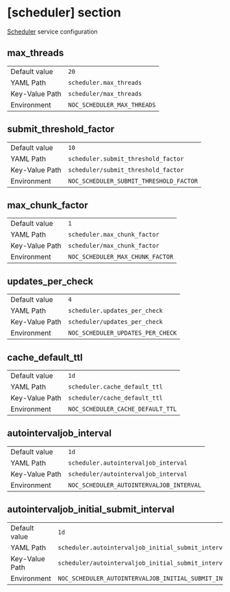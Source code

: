 # [scheduler] section

[Scheduler](../services/scheduler.md) service configuration

## max_threads

|                |                             |
| -------------- | --------------------------- |
| Default value  | `20`                        |
| YAML Path      | `scheduler.max_threads`     |
| Key-Value Path | `scheduler/max_threads`     |
| Environment    | `NOC_SCHEDULER_MAX_THREADS` |

## submit_threshold_factor

|                |                                         |
| -------------- | --------------------------------------- |
| Default value  | `10`                                    |
| YAML Path      | `scheduler.submit_threshold_factor`     |
| Key-Value Path | `scheduler/submit_threshold_factor`     |
| Environment    | `NOC_SCHEDULER_SUBMIT_THRESHOLD_FACTOR` |

## max_chunk_factor

|                |                                  |
| -------------- | -------------------------------- |
| Default value  | `1`                              |
| YAML Path      | `scheduler.max_chunk_factor`     |
| Key-Value Path | `scheduler/max_chunk_factor`     |
| Environment    | `NOC_SCHEDULER_MAX_CHUNK_FACTOR` |

## updates_per_check

|                |                                   |
| -------------- | --------------------------------- |
| Default value  | `4`                               |
| YAML Path      | `scheduler.updates_per_check`     |
| Key-Value Path | `scheduler/updates_per_check`     |
| Environment    | `NOC_SCHEDULER_UPDATES_PER_CHECK` |

## cache_default_ttl

|                |                                   |
| -------------- | --------------------------------- |
| Default value  | `1d`                              |
| YAML Path      | `scheduler.cache_default_ttl`     |
| Key-Value Path | `scheduler/cache_default_ttl`     |
| Environment    | `NOC_SCHEDULER_CACHE_DEFAULT_TTL` |

## autointervaljob_interval

|                |                                          |
| -------------- | ---------------------------------------- |
| Default value  | `1d`                                     |
| YAML Path      | `scheduler.autointervaljob_interval`     |
| Key-Value Path | `scheduler/autointervaljob_interval`     |
| Environment    | `NOC_SCHEDULER_AUTOINTERVALJOB_INTERVAL` |

## autointervaljob_initial_submit_interval

|                |                                                         |
| -------------- | ------------------------------------------------------- |
| Default value  | `1d`                                                    |
| YAML Path      | `scheduler.autointervaljob_initial_submit_interval`     |
| Key-Value Path | `scheduler/autointervaljob_initial_submit_interval`     |
| Environment    | `NOC_SCHEDULER_AUTOINTERVALJOB_INITIAL_SUBMIT_INTERVAL` |
